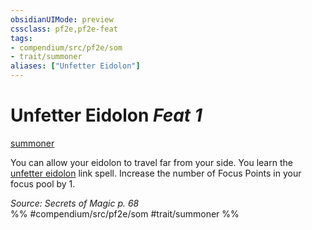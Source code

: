 ```yaml
---
obsidianUIMode: preview
cssclass: pf2e,pf2e-feat
tags:
- compendium/src/pf2e/som
- trait/summoner
aliases: ["Unfetter Eidolon"]
---
```

# Unfetter Eidolon  *Feat 1*  
[summoner](../../rules/traits/summoner-som.md)  


You can allow your eidolon to travel far from your side. You learn the [unfetter eidolon](../spells/unfetter-eidolon-som.md) link spell. Increase the number of Focus Points in your focus pool by 1.

*Source: Secrets of Magic p. 68*  
%% #compendium/src/pf2e/som #trait/summoner %%